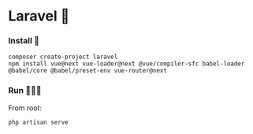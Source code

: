 # Laravel 💢

### Install 💾

```shell
composer create-project laravel
npm install vue@next vue-loader@next @vue/compiler-sfc babel-loader @babel/core @babel/preset-env vue-router@next
```

### Run 🏃🏻‍♂️

From root:
```shell
php artisan serve
```
